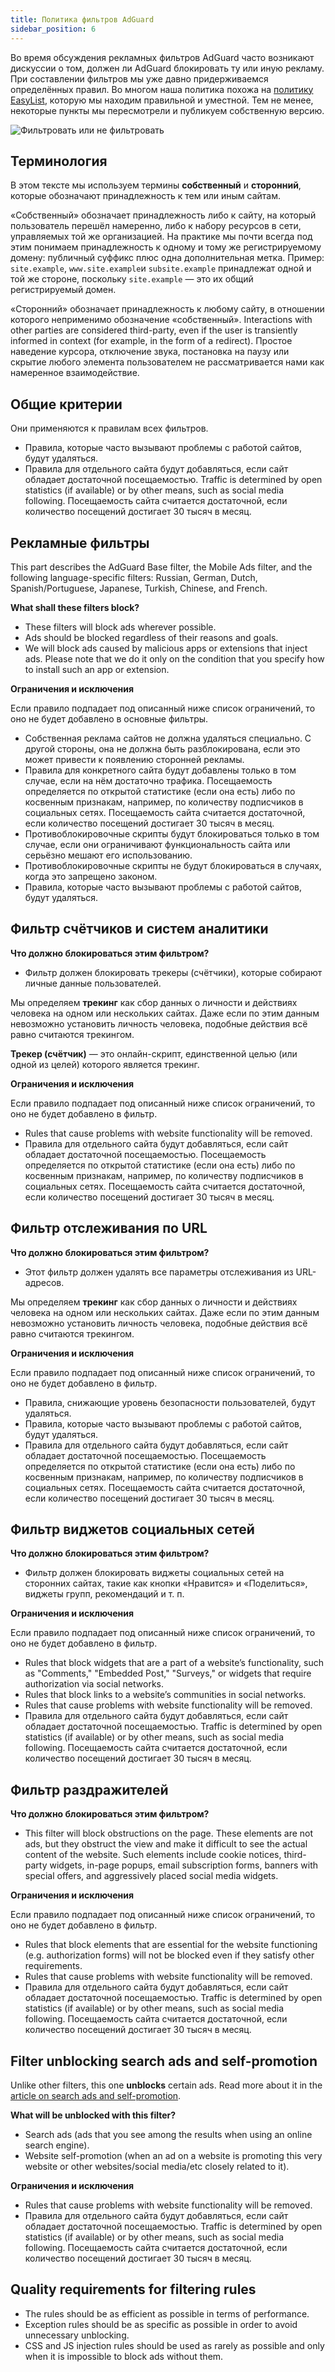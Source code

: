 ```yaml
---
title: Политика фильтров AdGuard
sidebar_position: 6
---
```


Во время обсуждения рекламных фильтров AdGuard часто возникают дискуссии о том, должен ли AdGuard блокировать ту или иную рекламу. При составлении фильтров мы уже давно придерживаемся определённых правил. Во многом наша политика похожа на [политику EasyList](https://easylist.to/pages/policy.html), которую мы находим правильной и уместной. Тем не менее, некоторые пункты мы пересмотрели и публикуем собственную версию.

![Фильтровать или не фильтровать](https://cdn.adguard.com/public/Adguard/Common/page_filtering.png)

## Терминология

В этом тексте мы используем термины **собственный** и **сторонний**, которые обозначают принадлежность к тем или иным сайтам.

«‎Собственный»‎ обозначает принадлежность либо к сайту, на который пользователь перешёл намеренно, либо к набору ресурсов в сети, управляемых той же организацией. На практике мы почти всегда под этим понимаем принадлежность к одному и тому же регистрируемому домену: публичный суффикс плюс одна дополнительная метка. Пример: `site.example`, `www.site.example`и `subsite.example` принадлежат одной и той же стороне, поскольку `site.example` — это их общий регистрируемый домен.

«Сторонний»‎ обозначает принадлежность к любому сайту, в отношении которого неприменимо обозначение «собственный». Interactions with other parties are considered third-party, even if the user is transiently informed in context (for example, in the form of a redirect). Простое наведение курсора, отключение звука, постановка на паузу или скрытие любого элемента пользователем не рассматривается нами как намеренное взаимодействие.

## Общие критерии

Они применяются к правилам всех фильтров.

- Правила, которые часто вызывают проблемы с работой сайтов, будут удаляться.
- Правила для отдельного сайта будут добавляться, если сайт обладает достаточной посещаемостью. Traffic is determined by open statistics (if available) or by other means, such as social media following. Посещаемость сайта считается достаточной, если количество посещений достигает 30 тысяч в месяц.

## Рекламные фильтры

This part describes the AdGuard Base filter, the Mobile Ads filter, and the following language-specific filters: Russian, German, Dutch, Spanish/Portuguese, Japanese, Turkish, Chinese, and French.

**What shall these filters block?**

- These filters will block ads wherever possible.
- Ads should be blocked regardless of their reasons and goals.
- We will block ads caused by malicious apps or extensions that inject ads. Please note that we do it only on the condition that you specify how to install such an app or extension.

**Ограничения и исключения**

Если правило подпадает под описанный ниже список ограничений, то оно не будет добавлено в основные фильтры.

- Собственная реклама сайтов не должна удаляться специально. С другой стороны, она не должна быть разблокирована, если это может привести к появлению сторонней рекламы.
- Правила для конкретного сайта будут добавлены только в том случае, если на нём достаточно трафика. Посещаемость определяется по открытой статистике (если она есть) либо по косвенным признакам, например, по количеству подписчиков в социальных сетях. Посещаемость сайта считается достаточной, если количество посещений достигает 30 тысяч в месяц.
- Противоблокировочные скрипты будут блокироваться только в том случае, если они ограничивают функциональность сайта или серьёзно мешают его использованию.
- Противоблокировочные скрипты не будут блокироваться в случаях, когда это запрещено законом.
- Правила, которые часто вызывают проблемы с работой сайтов, будут удаляться.

## Фильтр счётчиков и систем аналитики

**Что должно блокироваться этим фильтром?**

- Фильтр должен блокировать трекеры (счётчики), которые собирают личные данные пользователей.

Мы определяем **трекинг** как сбор данных о личности и действиях человека на одном или нескольких сайтах. Даже если по этим данным невозможно установить личность человека, подобные действия всё равно считаются трекингом.

**Трекер (счётчик)** — это онлайн-скрипт, единственной целью (или одной из целей) которого является трекинг.

**Ограничения и исключения**

Если правило подпадает под описанный ниже список ограничений, то оно не будет добавлено в фильтр.

- Rules that cause problems with website functionality will be removed.
- Правила для отдельного сайта будут добавляться, если сайт обладает достаточной посещаемостью. Посещаемость определяется по открытой статистике (если она есть) либо по косвенным признакам, например, по количеству подписчиков в социальных сетях. Посещаемость сайта считается достаточной, если количество посещений достигает 30 тысяч в месяц.

## Фильтр отслеживания по URL

**Что должно блокироваться этим фильтром?**

- Этот фильтр должен удалять все параметры отслеживания из URL-адресов.

Мы определяем **трекинг** как сбор данных о личности и действиях человека на одном или нескольких сайтах. Даже если по этим данным невозможно установить личность человека, подобные действия всё равно считаются трекингом.

**Ограничения и исключения**

Если правило подпадает под описанный ниже список ограничений, то оно не будет добавлено в фильтр.

- Правила, снижающие уровень безопасности пользователей, будут удаляться.
- Правила, которые часто вызывают проблемы с работой сайтов, будут удаляться.
- Правила для отдельного сайта будут добавляться, если сайт обладает достаточной посещаемостью. Посещаемость определяется по открытой статистике (если она есть) либо по косвенным признакам, например, по количеству подписчиков в социальных сетях. Посещаемость сайта считается достаточной, если количество посещений достигает 30 тысяч в месяц.

## Фильтр виджетов социальных сетей

**Что должно блокироваться этим фильтром?**

- Фильтр должен блокировать виджеты социальных сетей на сторонних сайтах, такие как кнопки «Нравится» и «Поделиться», виджеты групп, рекомендаций и т. п.

**Ограничения и исключения**

Если правило подпадает под описанный ниже список ограничений, то оно не будет добавлено в фильтр.

- Rules that block widgets that are a part of a website’s functionality, such as "Comments," "Embedded Post," "Surveys," or widgets that require authorization via social networks.
- Rules that block links to a website’s communities in social networks.
- Rules that cause problems with website functionality will be removed.
- Правила для отдельного сайта будут добавляться, если сайт обладает достаточной посещаемостью. Traffic is determined by open statistics (if available) or by other means, such as social media following. Посещаемость сайта считается достаточной, если количество посещений достигает 30 тысяч в месяц.

## Фильтр раздражителей

**Что должно блокироваться этим фильтром?**

- This filter will block obstructions on the page. These elements are not ads, but they obstruct the view and make it difficult to see the actual content of the website. Such elements include cookie notices, third-party widgets, in-page popups, email subscription forms, banners with special offers, and aggressively placed social media widgets.

**Ограничения и исключения**

Если правило подпадает под описанный ниже список ограничений, то оно не будет добавлено в фильтр.

- Rules that block elements that are essential for the website functioning (e.g. authorization forms) will not be blocked even if they satisfy other requirements.
- Rules that cause problems with website functionality will be removed.
- Правила для отдельного сайта будут добавляться, если сайт обладает достаточной посещаемостью. Traffic is determined by open statistics (if available) or by other means, such as social media following. Посещаемость сайта считается достаточной, если количество посещений достигает 30 тысяч в месяц.

## Filter unblocking search ads and self-promotion

Unlike other filters, this one **unblocks** certain ads. Read more about it in the [article on search ads and self-promotion](search-ads.md).

**What will be unblocked with this filter?**

- Search ads (ads that you see among the results when using an online search engine).
- Website self-promotion (when an ad on a website is promoting this very website or other websites/social media/etc closely related to it).

**Ограничения и исключения**

- Rules that cause problems with website functionality will be removed.
- Правила для отдельного сайта будут добавляться, если сайт обладает достаточной посещаемостью. Traffic is determined by open statistics (if available) or by other means, such as social media following. Посещаемость сайта считается достаточной, если количество посещений достигает 30 тысяч в месяц.

## Quality requirements for filtering rules

- The rules should be as efficient as possible in terms of performance.
- Exception rules should be as specific as possible in order to avoid unnecessary unblocking.
- CSS and JS injection rules should be used as rarely as possible and only when it is impossible to block ads without them.